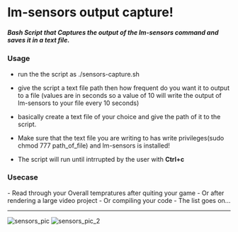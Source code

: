 # lm-sensors output capture!
<h5> Bash Script that Captures the output of the lm-sensors command and saves it in a text file.</h5>
<h3>Usage</h3>

- run the the script as ./sensors-capture.sh

- give the script a text file path then how frequent do you want it to output to a file (values are in seconds so a value of 10 will write the output of lm-sensors to your file every 10 seconds)

- basically create a text file of your choice and give the path of it to the script.

- Make sure that the text file you are writing to has write privileges(sudo chmod 777 path_of_file) and lm-sensors is installed! 

- The script will run until intrrupted by the user with **Ctrl+c**

<h3>Usecase</h3>
- Read through your Overall tempratures after quiting your game
  - Or after rendering a large video project
  - Or compiling your code
- The list goes on...
<hr>

![sensors_pic](https://raw.githubusercontent.com/stking68/lm-sensors-capture/main/sensors_pic.png)
![sensors_pic_2](https://raw.githubusercontent.com/stking68/lm-sensors-capture/main/sensors_pic_2.png)
